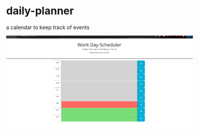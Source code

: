 # daily-planner
a calendar to keep track of events

!["functioning photo"](assets/images/Screenshot%202024-01-24%20152527.png)
